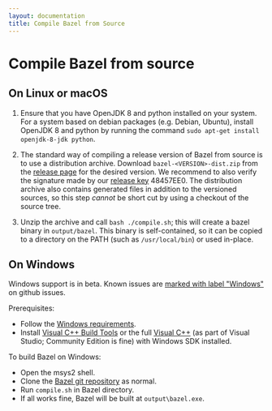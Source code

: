 ```yaml
---
layout: documentation
title: Compile Bazel from Source
---
```


# <a name="compiling-from-source"></a>Compile Bazel from source

## <a name="unix"></a> On Linux or macOS

1. Ensure that you have OpenJDK 8 and python installed on your system.
   For a system based on debian packages (e.g. Debian, Ubuntu), install
   OpenJDK 8 and python by running the command `sudo apt-get install
   openjdk-8-jdk python`.

2. The standard way of compiling a release version of Bazel from source is to
   use a distribution archive. Download `bazel-<VERSION>-dist.zip` from the
   [release page](https://github.com/bazelbuild/bazel/releases) for the desired
   version. We recommend to also verify the signature made by our
   [release key](https://bazel.build/bazel-release.pub.gpg) 48457EE0.
   The distribution archive also contains generated files in addition to the
   versioned sources, so this step _cannot_ be short cut by using a checkout
   of the source tree.

3. Unzip the archive and call `bash ./compile.sh`; this will create a bazel
   binary in `output/bazel`. This binary is self-contained, so it can be copied
   to a directory on the PATH (such as `/usr/local/bin`) or used in-place.

## <a name="windows"></a> On Windows

Windows support is in beta. Known issues are [marked with label
"Windows"](https://github.com/bazelbuild/bazel/issues?q=is%3Aissue+is%3Aopen+label%3A%22category%3A+multi-platform+%3E+windows%22)
on github issues.

Prerequisites:

*    Follow the [Windows requirements](windows.md#requirements).
*    Install [Visual C++ Build Tools](http://landinghub.visualstudio.com/visual-cpp-build-tools)
     or the full [Visual C++](https://www.visualstudio.com/) (as part of Visual
     Studio; Community Edition is fine) with Windows SDK installed.

To build Bazel on Windows:

*    Open the msys2 shell.
*    Clone the [Bazel git repository](https://github.com/bazelbuild/bazel) as normal.
*    Run ``compile.sh`` in Bazel directory.
*    If all works fine, Bazel will be built at ``output\bazel.exe``.
